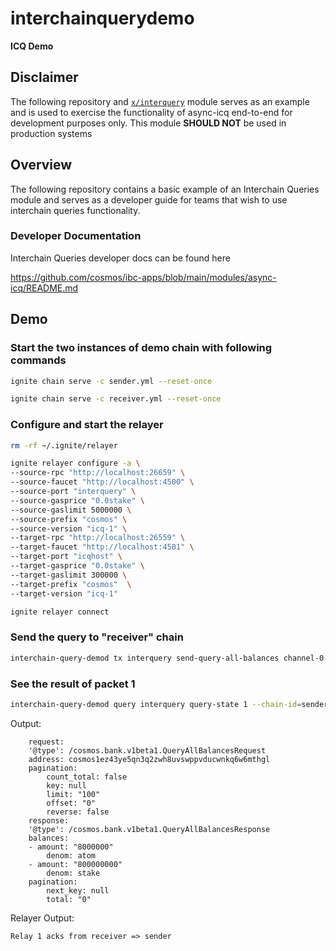 # interchainquerydemo
**ICQ Demo** 

## Disclaimer

The following repository and [`x/interquery`](./x/interquery/) module serves as an example and is used to exercise the functionality of async-icq end-to-end for development purposes only.
This module **SHOULD NOT** be used in production systems

## Overview 

The following repository contains a basic example of an Interchain Queries module and serves as a developer guide for teams that wish to use interchain queries functionality.

### Developer Documentation

Interchain Queries developer docs can be found here

<https://github.com/cosmos/ibc-apps/blob/main/modules/async-icq/README.md>

## Demo

### Start the two instances of demo chain with following commands

```bash 
ignite chain serve -c sender.yml --reset-once
```

```bash 
ignite chain serve -c receiver.yml --reset-once
```

### Configure and start the relayer

```bash
rm -rf ~/.ignite/relayer
```


```bash
ignite relayer configure -a \
--source-rpc "http://localhost:26659" \
--source-faucet "http://localhost:4500" \
--source-port "interquery" \
--source-gasprice "0.0stake" \
--source-gaslimit 5000000 \
--source-prefix "cosmos" \
--source-version "icq-1" \
--target-rpc "http://localhost:26559" \
--target-faucet "http://localhost:4501" \
--target-port "icqhost" \
--target-gasprice "0.0stake" \
--target-gaslimit 300000 \
--target-prefix "cosmos"  \
--target-version "icq-1"
```

```bash
ignite relayer connect
```

### Send the query to "receiver" chain

```bash
interchain-query-demod tx interquery send-query-all-balances channel-0 cosmos1ez43ye5qn3q2zwh8uvswppvducwnkq6w6mthgl --chain-id=sender --node=tcp://localhost:26659 --home ~/.sender --from alice
```

### See the result of packet 1

```bash
interchain-query-demod query interquery query-state 1 --chain-id=sender --node=tcp://localhost:26659
```                                         

Output:

```
    request:
    '@type': /cosmos.bank.v1beta1.QueryAllBalancesRequest
    address: cosmos1ez43ye5qn3q2zwh8uvswppvducwnkq6w6mthgl
    pagination:
        count_total: false
        key: null
        limit: "100"
        offset: "0"
        reverse: false
    response:
    '@type': /cosmos.bank.v1beta1.QueryAllBalancesResponse
    balances:
    - amount: "8000000"
        denom: atom
    - amount: "800000000"
        denom: stake
    pagination:
        next_key: null
        total: "0"
```

Relayer Output:

```
Relay 1 acks from receiver => sender
```